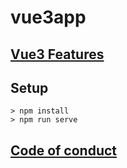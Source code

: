 # vue3app
## [Vue3 Features](https://medium.com/js-dojo/vue-3-new-features-breaking-changes-a-migration-path-e075a9b3d3d5)
## Setup
```
> npm install
> npm run serve
```
## [Code of conduct](https://javascript-conference.com/code-of-conduct/)

